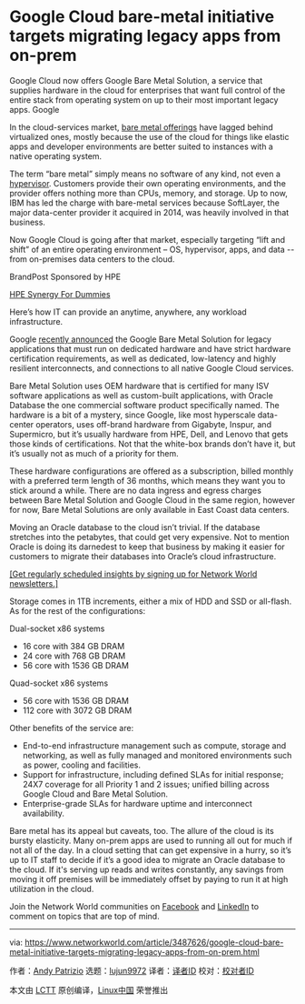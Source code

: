 [#]: collector: (lujun9972)
[#]: translator: ( )
[#]: reviewer: ( )
[#]: publisher: ( )
[#]: url: ( )
[#]: subject: (Google Cloud bare-metal initiative targets migrating legacy apps from on-prem)
[#]: via: (https://www.networkworld.com/article/3487626/google-cloud-bare-metal-initiative-targets-migrating-legacy-apps-from-on-prem.html)
[#]: author: (Andy Patrizio https://www.networkworld.com/author/Andy-Patrizio/)

Google Cloud bare-metal initiative targets migrating legacy apps from on-prem
======
Google Cloud now offers Google Bare Metal Solution, a service that supplies hardware in the cloud for enterprises that want full control of the entire stack from operating system on up to their most important legacy apps.
Google

In the cloud-services market, [bare metal offerings][1] have lagged behind virtualized ones, mostly because the use of the cloud for things like elastic apps and developer environments are better suited to instances with a native operating system.

The term “bare metal” simply means no software of any kind, not even a [hypervisor][2]. Customers provide their own operating environments, and the provider offers nothing more than CPUs, memory, and storage. Up to now, IBM has led the charge with bare-metal services because SoftLayer, the major data-center provider it acquired in 2014, was heavily involved in that business.

Now Google Cloud is going after that market, especially targeting “lift and shift” of an entire operating environment – OS, hypervisor, apps, and data -- from on-premises data centers to the cloud.

[][3]

BrandPost Sponsored by HPE

[HPE Synergy For Dummies][3]

Here’s how IT can provide an anytime, anywhere, any workload infrastructure.

Google [recently announced][4] the Google Bare Metal Solution for legacy applications that must run on dedicated hardware and have strict hardware certification requirements, as well as dedicated, low-latency and highly resilient interconnects, and connections to all native Google Cloud services.

Bare Metal Solution uses OEM hardware that is certified for many ISV software applications as well as custom-built applications, with Oracle Database the one commercial software product specifically named. The hardware is a bit of a mystery, since Google, like most hyperscale data-center operators, uses off-brand hardware from Gigabyte, Inspur, and Supermicro, but it’s usually hardware from HPE, Dell, and Lenovo that gets those kinds of certifications. Not that the white-box brands don’t have it, but it’s usually not as much of a priority for them.

These hardware configurations are offered as a subscription, billed monthly with a preferred term length of 36 months, which means they want you to stick around a while. There are no data ingress and egress charges between Bare Metal Solution and Google Cloud in the same region, however for now, Bare Metal Solutions are only available in East Coast data centers.

Moving an Oracle database to the cloud isn’t trivial. If the database stretches into the petabytes, that could get very expensive. Not to mention Oracle is doing its darnedest to keep that business by making it easier for customers to migrate their databases into Oracle’s cloud infrastructure.

[[Get regularly scheduled insights by signing up for Network World newsletters.]][5]

Storage comes in 1TB increments, either a mix of HDD and SSD or all-flash. As for the rest of the configurations:

Dual-socket x86 systems

  * 16 core with 384 GB DRAM
  * 24 core with 768 GB DRAM
  * 56 core with 1536 GB DRAM



Quad-socket x86 systems

  * 56 core with 1536 GB DRAM
  * 112 core with 3072 GB DRAM



Other benefits of the service are:

  * End-to-end infrastructure management such as compute, storage and networking, as well as fully managed and monitored environments such as power, cooling and facilities.
  * Support for infrastructure, including defined SLAs for initial response; 24X7 coverage for all Priority 1 and 2 issues; unified billing across Google Cloud and Bare Metal Solution.
  * Enterprise-grade SLAs for hardware uptime and interconnect availability.



Bare metal has its appeal but caveats, too. The allure of the cloud is its bursty elasticity. Many on-prem apps are used to running all out for much if not all of the day. In a cloud setting that can get expensive in a hurry, so it’s up to IT staff to decide if it’s a good idea to migrate an Oracle database to the cloud. If it's serving up reads and writes constantly, any savings from moving it off premises will be immediately offset by paying to run it at high utilization in the cloud.

Join the Network World communities on [Facebook][6] and [LinkedIn][7] to comment on topics that are top of mind.

--------------------------------------------------------------------------------

via: https://www.networkworld.com/article/3487626/google-cloud-bare-metal-initiative-targets-migrating-legacy-apps-from-on-prem.html

作者：[Andy Patrizio][a]
选题：[lujun9972][b]
译者：[译者ID](https://github.com/译者ID)
校对：[校对者ID](https://github.com/校对者ID)

本文由 [LCTT](https://github.com/LCTT/TranslateProject) 原创编译，[Linux中国](https://linux.cn/) 荣誉推出

[a]: https://www.networkworld.com/author/Andy-Patrizio/
[b]: https://github.com/lujun9972
[1]: https://www.networkworld.com/article/3261113/why-a-bare-metal-cloud-provider-might-be-just-what-you-need.html
[2]: https://www.networkworld.com/article/3243262/what-is-a-hypervisor.html
[3]: https://www.networkworld.com/article/3399618/hpe-synergy-for-dummies.html?utm_source=IDG&utm_medium=promotions&utm_campaign=HPE19718&utm_content=sidebar (HPE Synergy For Dummies)
[4]: https://cloud.google.com/blog/products/gcp/bare-metal-solution-enabling-specialized-workloads-in-google-cloud
[5]: https://www.networkworld.com/newsletters/signup.html
[6]: https://www.facebook.com/NetworkWorld/
[7]: https://www.linkedin.com/company/network-world
